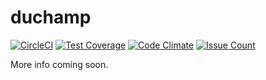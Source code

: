 # duchamp

[![CircleCI](https://circleci.com/gh/maxjacobson/duchamp.svg?style=svg)](https://circleci.com/gh/maxjacobson/duchamp)
[![Test Coverage](https://codeclimate.com/github/maxjacobson/duchamp/badges/coverage.svg)](https://codeclimate.com/github/maxjacobson/duchamp/coverage)
[![Code Climate](https://codeclimate.com/github/maxjacobson/duchamp/badges/gpa.svg)](https://codeclimate.com/github/maxjacobson/duchamp)
[![Issue Count](https://codeclimate.com/github/maxjacobson/duchamp/badges/issue_count.svg)](https://codeclimate.com/github/maxjacobson/duchamp)

More info coming soon.
